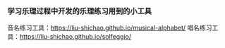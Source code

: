 
### 学习乐理过程中开发的乐理练习用到的小工具

音名练习工具：https://liu-shichao.github.io/musical-alphabet/
唱名练习工具：https://liu-shichao.github.io/solfeggio/